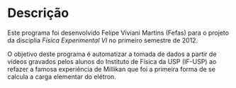 # Descrição

Este programa foi desenvolvido Felipe Viviani Martins (Fefas) para o projeto da
disciplia *Física Experimental VI* no primeiro semestre de 2012.

O objetivo deste programa é automatizar a tomada de dados a partir de vídeos
gravados pelos alunos do Instituto de Física da USP (IF-USP) ao refazer a famosa
experiência de Millikan que foi a primeira forma de se calcula a carga elementar
do elétron.
